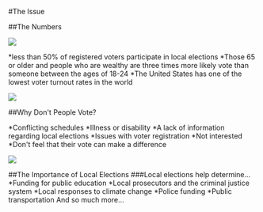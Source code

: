 #The Issue

##The Numbers

![](https://The-Informed-Voter-Project/website.github.io/pics/vote-mult.jpg)

  *less than 50% of registered voters participate in local elections
  *Those 65 or older and people who are wealthy are three times more likely vote than someone between the ages of 18-24
  *The United States has one of the lowest voter turnout rates in the world

![](https://The-Informed-Voter-Project/website.github.io/pics/funnel.png)

##Why Don't People Vote?

  *Conflicting schedules
  *Illness or disability
  *A lack of information regarding local elections
  *Issues with voter registration
  *Not interested
  *Don't feel that their vote can make a difference
  
![](https://The-Informed-Voter-Project/website.github.io/pics/silence-violence.jfif)

##The Importance of Local Elections
###Local elections help determine...
  *Funding for public education
  *Local prosecutors and the criminal justice system
  *Local responses to climate change
  *Police funding
  *Public transportation
  And so much more...
